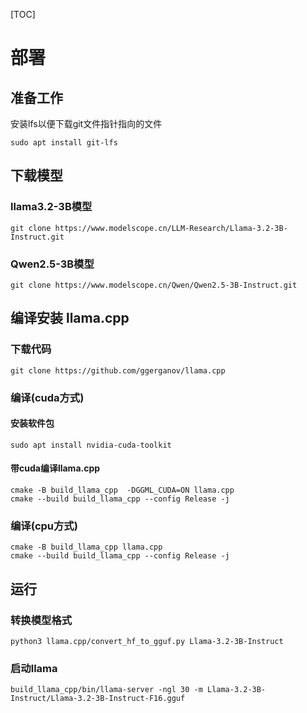 [TOC]
# 部署
## 准备工作
安装lfs以便下载git文件指针指向的文件
```
sudo apt install git-lfs
```
## 下载模型
### llama3.2-3B模型
```
git clone https://www.modelscope.cn/LLM-Research/Llama-3.2-3B-Instruct.git
```
### Qwen2.5-3B模型
```
git clone https://www.modelscope.cn/Qwen/Qwen2.5-3B-Instruct.git
```

## 编译安装 llama.cpp

### 下载代码
```
git clone https://github.com/ggerganov/llama.cpp
```

### 编译(cuda方式)
#### 安装软件包

```
sudo apt install nvidia-cuda-toolkit

```

#### 带cuda编译llama.cpp
```
cmake -B build_llama_cpp  -DGGML_CUDA=ON llama.cpp
cmake --build build_llama_cpp --config Release -j
```

### 编译(cpu方式)
```
cmake -B build_llama_cpp llama.cpp
cmake --build build_llama_cpp --config Release -j
```

## 运行
### 转换模型格式
```
python3 llama.cpp/convert_hf_to_gguf.py Llama-3.2-3B-Instruct
```

### 启动llama
```
build_llama_cpp/bin/llama-server -ngl 30 -m Llama-3.2-3B-Instruct/Llama-3.2-3B-Instruct-F16.gguf
```
